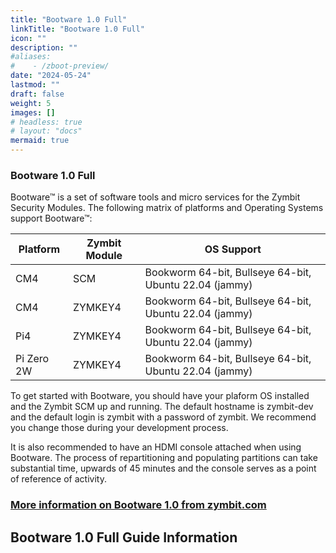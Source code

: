 ```yaml
---
title: "Bootware 1.0 Full"
linkTitle: "Bootware 1.0 Full"
icon: ""
description: ""
#aliases:
#    - /zboot-preview/
date: "2024-05-24"
lastmod: ""
draft: false
weight: 5
images: []
# headless: true
# layout: "docs"
mermaid: true
---
```



### Bootware 1.0 Full

Bootware™ is a set of software tools and micro services for the Zymbit Security Modules. The following matrix of platforms and Operating Systems support Bootware™:

| Platform | Zymbit Module | OS Support |
| ----- | ----- | ----- |
| CM4 | SCM | Bookworm 64-bit, Bullseye 64-bit, Ubuntu 22.04 (jammy) |
| CM4 | ZYMKEY4 | Bookworm 64-bit, Bullseye 64-bit, Ubuntu 22.04 (jammy) |
| Pi4 | ZYMKEY4 | Bookworm 64-bit, Bullseye 64-bit, Ubuntu 22.04 (jammy) |
| Pi Zero 2W | ZYMKEY4 | Bookworm 64-bit, Bullseye 64-bit, Ubuntu 22.04 (jammy) |

To get started with Bootware, you should have your plaform OS installed and the Zymbit SCM up and running. The default hostname is zymbit-dev and the default login is zymbit with a password of zymbit. We recommend you change those during your development process.

It is also recommended to have an HDMI console attached when using Bootware. The process of repartitioning and populating partitions can take substantial time, upwards of 45 minutes and the console serves as a point of reference of activity.

### [More information on Bootware 1.0 from zymbit.com](https://www.zymbit.com/bootware/)

## Bootware 1.0 Full Guide Information

